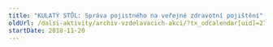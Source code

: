 ```yaml
---
title: "KULATÝ STŮL: Správa pojistného na veřejné zdravotní pojištění"
oldUrl: /dalsi-aktivity/archiv-vzdelavacich-akci/?tx_odcalendar[uid]=276&cHash=5c0cf493195d5220e61fc06c097dbb64
startDate: 2018-11-20
---
```

